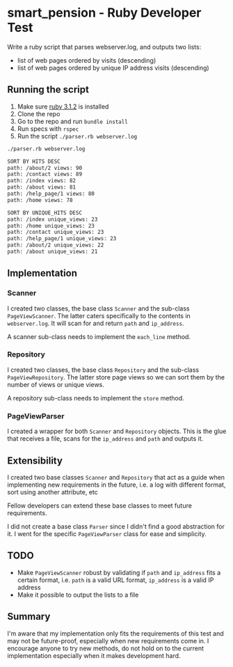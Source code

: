 # smart_pension - Ruby Developer Test
Write a ruby script that parses webserver.log, and outputs two lists:
 - list of web pages ordered by visits (descending)
 - list of web pages ordered by unique IP address visits (descending)
 
 ## Running the script
 1. Make sure [ruby 3.1.2](https://www.ruby-lang.org/en/downloads/) is installed
 2. Clone the repo
 3. Go to the repo and run `bundle install`
 4. Run specs with `rspec`
 5. Run the script `./parser.rb webserver.log`

 ```bash
 ./parser.rb webserver.log

 SORT BY HITS DESC
 path: /about/2 views: 90
 path: /contact views: 89
 path: /index views: 82
 path: /about views: 81
 path: /help_page/1 views: 80
 path: /home views: 78

 SORT BY UNIQUE_HITS DESC
 path: /index unique_views: 23
 path: /home unique_views: 23
 path: /contact unique_views: 23
 path: /help_page/1 unique_views: 23
 path: /about/2 unique_views: 22
 path: /about unique_views: 21
 ```

## Implementation
### Scanner
I created two classes, the base class `Scanner` and the sub-class `PageViewScanner`. The latter caters specifically to the contents in `webserver.log`. It will scan for and return `path` and `ip_address`.

A scanner sub-class needs to implement the `each_line` method.

### Repository
I created two classes, the base class `Repository` and the sub-class `PageViewRepository`. The latter store page views so we can sort them by the number of views or unique views.

A repository sub-class needs to implement the `store` method.

### PageViewParser
I created a wrapper for both `Scanner` and `Repository` objects. This is the glue that receives a file, scans for the `ip_address` and `path` and outputs it.

## Extensibility
I created two base classes `Scanner` and `Repository` that act as a guide when implementing new requirements in the future, i.e. a log with different format, sort using another attribute, etc

Fellow developers can extend these base classes to meet future requirements.

I did not create a base class `Parser` since I didn't find a good abstraction for it. I went for the specific `PageViewParser` class for ease and simplicity. 

## TODO
- Make `PageViewScanner` robust by validating if `path` and `ip_address` fits a certain format, i.e. `path` is a valid URL format, `ip_address` is a valid IP address
- Make it possible to output the lists to a file

## Summary
I'm aware that my implementation only fits the requirements of this test and may not be future-proof, especially when new requirements come in. I encourage anyone to try new methods, do not hold on to the current implementation especially when it makes development hard.
